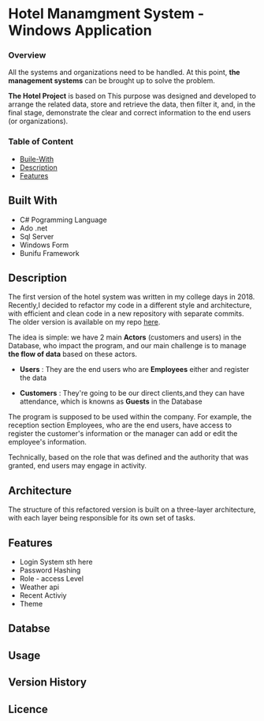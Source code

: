 

# Hotel Manamgment System - Windows Application
### Overview
All the systems and organizations need to be handled. At this point, **the management systems** can be brought up to solve the problem. 

**The Hotel Project** is based on This purpose was designed and developed to arrange the related data, store and retrieve the data, then filter it, and, in the final stage, demonstrate the clear and correct information to the end users (or organizations).
### Table of Content
- [Buile-With](#built-with)
- [Description](#Description)
- [Features](#setup)

## Built With
- C# Pogramming Language
- Ado .net 
- Sql Server 
- Windows Form 
- Bunifu Framework

## Description
The first version of the hotel system was written in my college days in 2018. Recently,I decided to refactor my code in a different style and architecture, with efficient and clean code in a new repository with separate commits. The older version is available on my repo [here](https://github.com/behzad-parsa/hotel-management-csharp).

The idea is simple: we have 2 main **Actors** (customers and users) in the Database, who impact the program, and our main challenge is to manage **the flow of data** based on these actors.  

 - **Users** : They are the end users who are **Employees** either and register the data

 - **Customers** : They're going to be our direct clients,and they can have attendance, which is knowns as **Guests** in the Database

The program is supposed to be used within the company. For example, the reception section Employees, who are the end users, have access to register the customer's information or the manager can add or edit the employee's information. 

Technically, based on the role that was defined and the authority that was granted, end users may engage in activity.

## Architecture
The structure of this refactored version is built on a three-layer architecture, with each layer being responsible for its own set of tasks.

## Features
- Login System
 sth here
- Password Hashing
- Role - access Level
- Weather api 
- Recent Activiy
- Theme

## Databse
## Usage
## Version History
## Licence
